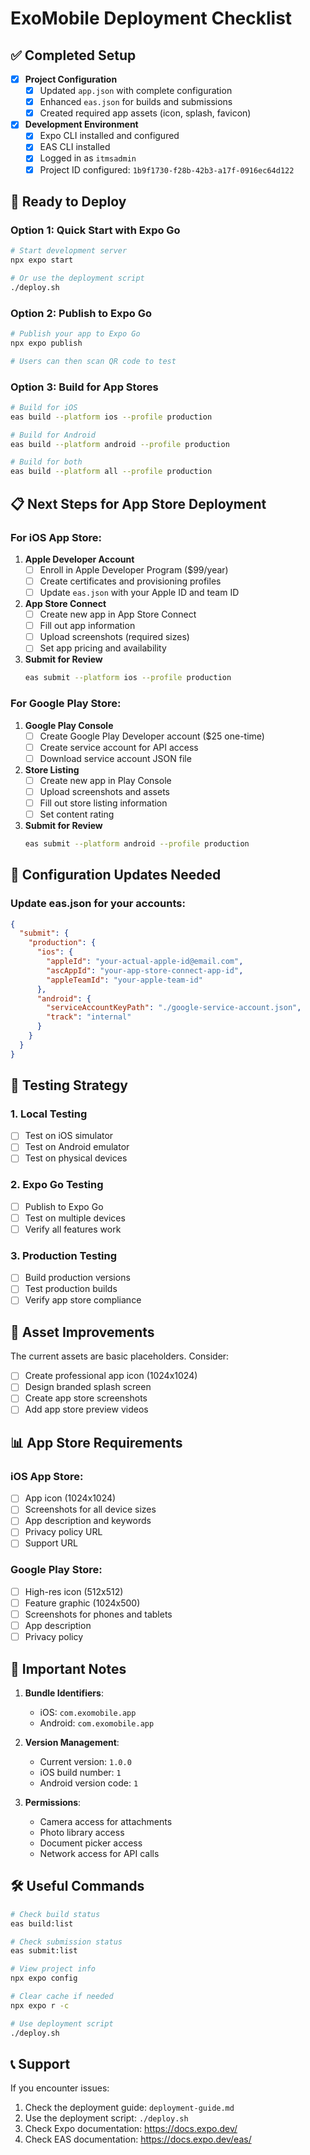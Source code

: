 # ExoMobile Deployment Checklist

## ✅ Completed Setup

- [x] **Project Configuration**
  - [x] Updated `app.json` with complete configuration
  - [x] Enhanced `eas.json` for builds and submissions
  - [x] Created required app assets (icon, splash, favicon)

- [x] **Development Environment**
  - [x] Expo CLI installed and configured
  - [x] EAS CLI installed
  - [x] Logged in as `itmsadmin`
  - [x] Project ID configured: `1b9f1730-f28b-42b3-a17f-0916ec64d122`

## 🚀 Ready to Deploy

### Option 1: Quick Start with Expo Go

```bash
# Start development server
npx expo start

# Or use the deployment script
./deploy.sh
```

### Option 2: Publish to Expo Go

```bash
# Publish your app to Expo Go
npx expo publish

# Users can then scan QR code to test
```

### Option 3: Build for App Stores

```bash
# Build for iOS
eas build --platform ios --profile production

# Build for Android  
eas build --platform android --profile production

# Build for both
eas build --platform all --profile production
```

## 📋 Next Steps for App Store Deployment

### For iOS App Store:

1. **Apple Developer Account**
   - [ ] Enroll in Apple Developer Program ($99/year)
   - [ ] Create certificates and provisioning profiles
   - [ ] Update `eas.json` with your Apple ID and team ID

2. **App Store Connect**
   - [ ] Create new app in App Store Connect
   - [ ] Fill out app information
   - [ ] Upload screenshots (required sizes)
   - [ ] Set app pricing and availability

3. **Submit for Review**
   ```bash
   eas submit --platform ios --profile production
   ```

### For Google Play Store:

1. **Google Play Console**
   - [ ] Create Google Play Developer account ($25 one-time)
   - [ ] Create service account for API access
   - [ ] Download service account JSON file

2. **Store Listing**
   - [ ] Create new app in Play Console
   - [ ] Upload screenshots and assets
   - [ ] Fill out store listing information
   - [ ] Set content rating

3. **Submit for Review**
   ```bash
   eas submit --platform android --profile production
   ```

## 🔧 Configuration Updates Needed

### Update eas.json for your accounts:

```json
{
  "submit": {
    "production": {
      "ios": {
        "appleId": "your-actual-apple-id@email.com",
        "ascAppId": "your-app-store-connect-app-id",
        "appleTeamId": "your-apple-team-id"
      },
      "android": {
        "serviceAccountKeyPath": "./google-service-account.json",
        "track": "internal"
      }
    }
  }
}
```

## 📱 Testing Strategy

### 1. Local Testing
- [ ] Test on iOS simulator
- [ ] Test on Android emulator
- [ ] Test on physical devices

### 2. Expo Go Testing
- [ ] Publish to Expo Go
- [ ] Test on multiple devices
- [ ] Verify all features work

### 3. Production Testing
- [ ] Build production versions
- [ ] Test production builds
- [ ] Verify app store compliance

## 🎨 Asset Improvements

The current assets are basic placeholders. Consider:

- [ ] Create professional app icon (1024x1024)
- [ ] Design branded splash screen
- [ ] Create app store screenshots
- [ ] Add app store preview videos

## 📊 App Store Requirements

### iOS App Store:
- [ ] App icon (1024x1024)
- [ ] Screenshots for all device sizes
- [ ] App description and keywords
- [ ] Privacy policy URL
- [ ] Support URL

### Google Play Store:
- [ ] High-res icon (512x512)
- [ ] Feature graphic (1024x500)
- [ ] Screenshots for phones and tablets
- [ ] App description
- [ ] Privacy policy

## 🚨 Important Notes

1. **Bundle Identifiers**: 
   - iOS: `com.exomobile.app`
   - Android: `com.exomobile.app`

2. **Version Management**:
   - Current version: `1.0.0`
   - iOS build number: `1`
   - Android version code: `1`

3. **Permissions**:
   - Camera access for attachments
   - Photo library access
   - Document picker access
   - Network access for API calls

## 🛠 Useful Commands

```bash
# Check build status
eas build:list

# Check submission status  
eas submit:list

# View project info
npx expo config

# Clear cache if needed
npx expo r -c

# Use deployment script
./deploy.sh
```

## 📞 Support

If you encounter issues:
1. Check the deployment guide: `deployment-guide.md`
2. Use the deployment script: `./deploy.sh`
3. Check Expo documentation: https://docs.expo.dev/
4. Check EAS documentation: https://docs.expo.dev/eas/
